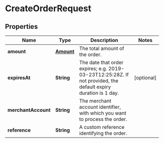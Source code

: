 

# CreateOrderRequest


## Properties

| Name | Type | Description | Notes |
|------------ | ------------- | ------------- | -------------|
|**amount** | [**Amount**](Amount.md) | The total amount of the order. |  |
|**expiresAt** | **String** | The date that order expires; e.g. 2019-03-23T12:25:28Z. If not provided, the default expiry duration is 1 day. |  [optional] |
|**merchantAccount** | **String** | The merchant account identifier, with which you want to process the order. |  |
|**reference** | **String** | A custom reference identifying the order. |  |



